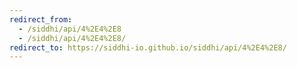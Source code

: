 ```yaml
---
redirect_from:
  - /siddhi/api/4%2E4%2E8
  - /siddhi/api/4%2E4%2E8/
redirect_to: https://siddhi-io.github.io/siddhi/api/4%2E4%2E8/
---
```


